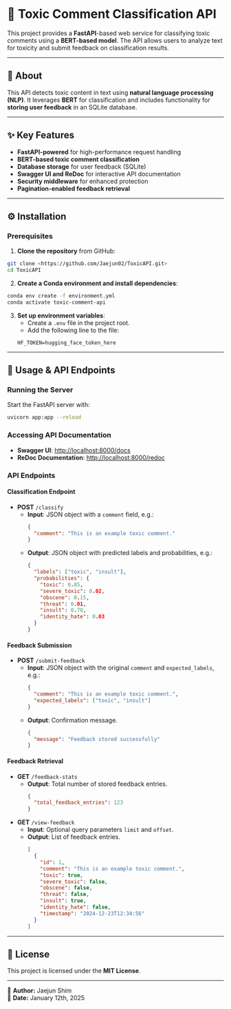 # 🚀 Toxic Comment Classification API

This project provides a **FastAPI**-based web service for classifying toxic comments using a **BERT-based model**. The API allows users to analyze text for toxicity and submit feedback on classification results.

---
## 🧐 About
This API detects toxic content in text using **natural language processing (NLP)**. It leverages **BERT** for classification and includes functionality for **storing user feedback** in an SQLite database. 

---
## ✨ Key Features
- **FastAPI-powered** for high-performance request handling  
- **BERT-based toxic comment classification**  
- **Database storage** for user feedback (SQLite)  
- **Swagger UI and ReDoc** for interactive API documentation  
- **Security middleware** for enhanced protection  
- **Pagination-enabled feedback retrieval**  

---
## ⚙️ Installation
### Prerequisites
1. **Clone the repository** from GitHub:
```bash
git clone <https://github.com/Jaejun02/ToxicAPI.git>
cd ToxicAPI
```
2. **Create a Conda environment and install dependencies**:
```bash
conda env create -f environment.yml
conda activate toxic-comment-api
```
3. **Set up environment variables**:
   - Create a `.env` file in the project root.
   - Add the following line to the file:
   ```
   HF_TOKEN=hugging_face_token_here
   ```

---
## 🚀 Usage & API Endpoints
### Running the Server
Start the FastAPI server with:
```bash
uvicorn app:app --reload
```

### Accessing API Documentation
- **Swagger UI**: [http://localhost:8000/docs](http://localhost:8000/docs)
- **ReDoc Documentation**: [http://localhost:8000/redoc](http://localhost:8000/redoc)

### API Endpoints
#### Classification Endpoint
- **POST** `/classify`
  - **Input**: JSON object with a `comment` field, e.g.:
    ```json
    {
      "comment": "This is an example toxic comment."
    }
    ```
  - **Output**: JSON object with predicted labels and probabilities, e.g.:
    ```json
    {
      "labels": ["toxic", "insult"],
      "probabilities": {
        "toxic": 0.85,
        "severe_toxic": 0.02,
        "obscene": 0.15,
        "threat": 0.01,
        "insult": 0.78,
        "identity_hate": 0.03
      }
    }
    ```

#### Feedback Submission
- **POST** `/submit-feedback`
  - **Input**: JSON object with the original `comment` and `expected_labels`, e.g.:
    ```json
    {
      "comment": "This is an example toxic comment.",
      "expected_labels": ["toxic", "insult"]
    }
    ```
  - **Output**: Confirmation message.
    ```json
    {
      "message": "Feedback stored successfully"
    }
    ```

#### Feedback Retrieval
- **GET** `/feedback-stats`
  - **Output**: Total number of stored feedback entries.
    ```json
    {
      "total_feedback_entries": 123
    }
    ```
- **GET** `/view-feedback`
  - **Input**: Optional query parameters `limit` and `offset`.
  - **Output**: List of feedback entries.
    ```json
    [
      {
        "id": 1,
        "comment": "This is an example toxic comment.",
        "toxic": true,
        "severe_toxic": false,
        "obscene": false,
        "threat": false,
        "insult": true,
        "identity_hate": false,
        "timestamp": "2024-12-23T12:34:56"
      }
    ]
    ```

---
## 📜 License
This project is licensed under the **MIT License**.

---
📌 **Author:** Jaejun Shim  
📆 **Date:** January 12th, 2025

